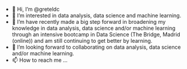 - 👋 Hi, I’m @greteldc
- 👀 I’m interested in data analysis, data science and machine learning.
- 🌱 I’m have recently made a big step forward in broadening my knowledge in data analysis, data science and/or machine learning through an intensive bootcamp in Data Science (The Bridge, Madrid (online)) and am still continuing to get better by learning.
- 💞️ I’m looking forward to collaborating on data analysis, data science and/or machine learning.
- 📫 How to reach me ...


<!---
greteldc/greteldc is a ✨ special ✨ repository because its `README.md` (this file) appears on your GitHub profile.
You can click the Preview link to take a look at your changes.
--->
